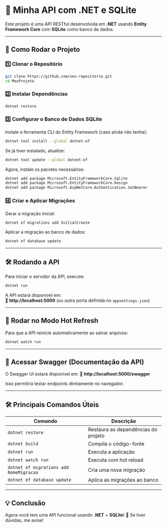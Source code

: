 # 📌 Minha API com .NET e SQLite

Este projeto é uma API RESTful desenvolvida em **.NET** usando **Entity Framework Core** com **SQLite** como banco de dados.

---

## 🚀 Como Rodar o Projeto

### **1️⃣ Clonar o Repositório**
```bash
git clone https://github.com/seu-repositorio.git
cd MeuProjeto
```

### **2️⃣ Instalar Dependências**
```bash
dotnet restore
```

### **3️⃣ Configurar o Banco de Dados SQLite**
Instale a ferramenta CLI do Entity Framework (caso ainda não tenha):
```bash
dotnet tool install --global dotnet-ef
```
Se já tiver instalado, atualize:
```bash
dotnet tool update --global dotnet-ef
```

Agora, instale os pacotes necessários:
```bash
dotnet add package Microsoft.EntityFrameworkCore.Sqlite
dotnet add package Microsoft.EntityFrameworkCore.Design
dotnet add package Microsoft.AspNetCore.Authentication.JwtBearer

```

### **4️⃣ Criar e Aplicar Migrações**
Gerar a migração inicial:
```bash
dotnet ef migrations add InitialCreate
```

Aplicar a migração ao banco de dados:
```bash
dotnet ef database update
```

---

## 🛠️ **Rodando a API**
Para iniciar o servidor da API, execute:
```bash
dotnet run
```

A API estará disponível em:  
📍 **http://localhost:5000** (ou outra porta definida no `appsettings.json`)

---

## 🔄 **Rodar no Modo Hot Refresh**
Para que a API reinicie automaticamente ao salvar arquivos:
```bash
dotnet watch run
```

---

## 📖 **Acessar Swagger (Documentação da API)**
O Swagger UI estará disponível em:
📌 **http://localhost:5000/swagger**

Isso permitirá testar endpoints diretamente no navegador.

---

## 🛠️ **Principais Comandos Úteis**
| Comando | Descrição |
|---------|-------------|
| `dotnet restore` | Restaura as dependências do projeto |
| `dotnet build` | Compila o código-fonte |
| `dotnet run` | Executa a aplicação |
| `dotnet watch run` | Executa com hot reload |
| `dotnet ef migrations add NomeMigracao` | Cria uma nova migração |
| `dotnet ef database update` | Aplica as migrações ao banco |

---

## 💡 **Conclusão**
Agora você tem uma API funcional usando **.NET** + **SQLite**! 🚀 Se tiver dúvidas, me avise!

